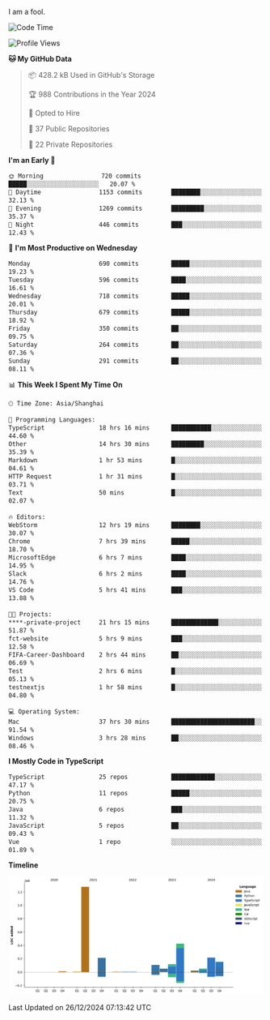 I am a fool.

<!--START_SECTION:waka-->
![Code Time](http://img.shields.io/badge/Code%20Time-2%2C337%20hrs%2038%20mins-blue)

![Profile Views](http://img.shields.io/badge/Profile%20Views-0-blue)

**🐱 My GitHub Data** 

> 📦 428.2 kB Used in GitHub's Storage 
 > 
> 🏆 988 Contributions in the Year 2024
 > 
> 💼 Opted to Hire
 > 
> 📜 37 Public Repositories 
 > 
> 🔑 22 Private Repositories 
 > 
**I'm an Early 🐤** 

```text
🌞 Morning                720 commits         █████░░░░░░░░░░░░░░░░░░░░   20.07 % 
🌆 Daytime                1153 commits        ████████░░░░░░░░░░░░░░░░░   32.13 % 
🌃 Evening                1269 commits        █████████░░░░░░░░░░░░░░░░   35.37 % 
🌙 Night                  446 commits         ███░░░░░░░░░░░░░░░░░░░░░░   12.43 % 
```
📅 **I'm Most Productive on Wednesday** 

```text
Monday                   690 commits         █████░░░░░░░░░░░░░░░░░░░░   19.23 % 
Tuesday                  596 commits         ████░░░░░░░░░░░░░░░░░░░░░   16.61 % 
Wednesday                718 commits         █████░░░░░░░░░░░░░░░░░░░░   20.01 % 
Thursday                 679 commits         █████░░░░░░░░░░░░░░░░░░░░   18.92 % 
Friday                   350 commits         ██░░░░░░░░░░░░░░░░░░░░░░░   09.75 % 
Saturday                 264 commits         ██░░░░░░░░░░░░░░░░░░░░░░░   07.36 % 
Sunday                   291 commits         ██░░░░░░░░░░░░░░░░░░░░░░░   08.11 % 
```


📊 **This Week I Spent My Time On** 

```text
🕑︎ Time Zone: Asia/Shanghai

💬 Programming Languages: 
TypeScript               18 hrs 16 mins      ███████████░░░░░░░░░░░░░░   44.60 % 
Other                    14 hrs 30 mins      █████████░░░░░░░░░░░░░░░░   35.39 % 
Markdown                 1 hr 53 mins        █░░░░░░░░░░░░░░░░░░░░░░░░   04.61 % 
HTTP Request             1 hr 31 mins        █░░░░░░░░░░░░░░░░░░░░░░░░   03.71 % 
Text                     50 mins             █░░░░░░░░░░░░░░░░░░░░░░░░   02.07 % 

🔥 Editors: 
WebStorm                 12 hrs 19 mins      ████████░░░░░░░░░░░░░░░░░   30.07 % 
Chrome                   7 hrs 39 mins       █████░░░░░░░░░░░░░░░░░░░░   18.70 % 
MicrosoftEdge            6 hrs 7 mins        ████░░░░░░░░░░░░░░░░░░░░░   14.95 % 
Slack                    6 hrs 2 mins        ████░░░░░░░░░░░░░░░░░░░░░   14.76 % 
VS Code                  5 hrs 41 mins       ███░░░░░░░░░░░░░░░░░░░░░░   13.88 % 

🐱‍💻 Projects: 
****-private-project     21 hrs 15 mins      █████████████░░░░░░░░░░░░   51.87 % 
fct-website              5 hrs 9 mins        ███░░░░░░░░░░░░░░░░░░░░░░   12.58 % 
FIFA-Career-Dashboard    2 hrs 44 mins       ██░░░░░░░░░░░░░░░░░░░░░░░   06.69 % 
Test                     2 hrs 6 mins        █░░░░░░░░░░░░░░░░░░░░░░░░   05.13 % 
testnextjs               1 hr 58 mins        █░░░░░░░░░░░░░░░░░░░░░░░░   04.80 % 

💻 Operating System: 
Mac                      37 hrs 30 mins      ███████████████████████░░   91.54 % 
Windows                  3 hrs 28 mins       ██░░░░░░░░░░░░░░░░░░░░░░░   08.46 % 
```

**I Mostly Code in TypeScript** 

```text
TypeScript               25 repos            ████████████░░░░░░░░░░░░░   47.17 % 
Python                   11 repos            █████░░░░░░░░░░░░░░░░░░░░   20.75 % 
Java                     6 repos             ███░░░░░░░░░░░░░░░░░░░░░░   11.32 % 
JavaScript               5 repos             ██░░░░░░░░░░░░░░░░░░░░░░░   09.43 % 
Vue                      1 repo              ░░░░░░░░░░░░░░░░░░░░░░░░░   01.89 % 
```



**Timeline**

![Lines of Code chart](https://raw.githubusercontent.com/VeejaLiu/VeejaLiu/master/assets/bar_graph.png)


 Last Updated on 26/12/2024 07:13:42 UTC
<!--END_SECTION:waka-->
